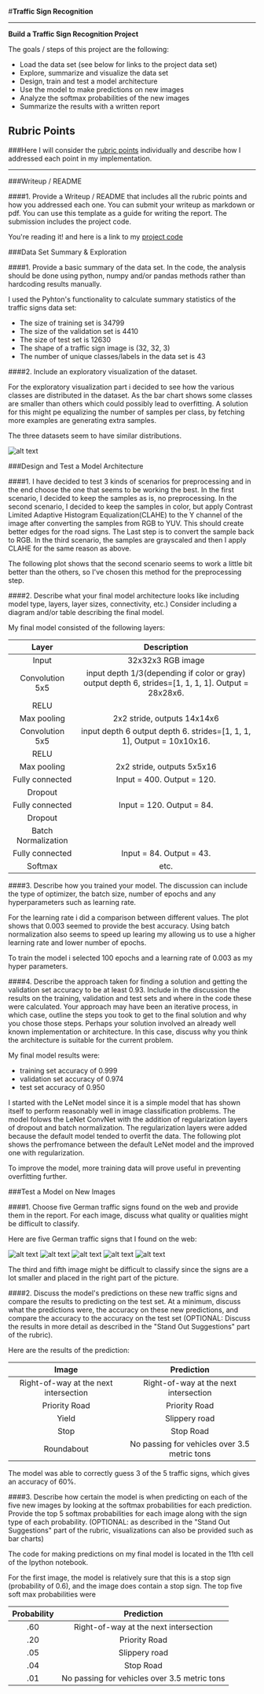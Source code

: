 #**Traffic Sign Recognition** 

---

**Build a Traffic Sign Recognition Project**

The goals / steps of this project are the following:
* Load the data set (see below for links to the project data set)
* Explore, summarize and visualize the data set
* Design, train and test a model architecture
* Use the model to make predictions on new images
* Analyze the softmax probabilities of the new images
* Summarize the results with a written report


[//]: # (Image References)

[image1]: ./examples/visualization.jpg "Visualization"
[image2]: ./examples/grayscale.jpg "Grayscaling"
[image3]: ./examples/random_noise.jpg "Random Noise"
[image4]: ./examples/placeholder.png "Traffic Sign 1"
[image5]: ./examples/placeholder.png "Traffic Sign 2"
[image6]: ./examples/placeholder.png "Traffic Sign 3"
[image7]: ./examples/placeholder.png "Traffic Sign 4"
[image8]: ./examples/placeholder.png "Traffic Sign 5"

## Rubric Points
###Here I will consider the [rubric points](https://review.udacity.com/#!/rubrics/481/view) individually and describe how I addressed each point in my implementation.  

---
###Writeup / README

####1. Provide a Writeup / README that includes all the rubric points and how you addressed each one. You can submit your writeup as markdown or pdf. You can use this template as a guide for writing the report. The submission includes the project code.

You're reading it! and here is a link to my [project code](https://github.com/AlexSchizoid/CarND-Traffic-Sign-Classifier-Project/blob/master/Traffic_Sign_Classifier.ipynb)

###Data Set Summary & Exploration

####1. Provide a basic summary of the data set. In the code, the analysis should be done using python, numpy and/or pandas methods rather than hardcoding results manually.

I used the Pyhton's functionality to calculate summary statistics of the traffic
signs data set:

* The size of training set is 34799
* The size of the validation set is 4410
* The size of test set is 12630
* The shape of a traffic sign image is (32, 32, 3)
* The number of unique classes/labels in the data set is 43

####2. Include an exploratory visualization of the dataset.

For the exploratory visualization part i decided to see how the various classes are distributed in the dataset. As the bar chart shows some classes are smaller than others which could possibly lead to overfitting. A solution for this might pe equalizing the number of samples per class, by fetching more examples are generating extra samples. 

The three datasets seem to have similar distributions.

![alt text][image1]

###Design and Test a Model Architecture

####1. I have decided to test 3 kinds of scenarios for preprocessing and in the end choose the one that seems to be working the best. 
In the first scenario, I decided to keep the samples as is, no preprocessing.
In the second scenario, I decided to keep the samples in color, but apply Contrast Limited Adaptive Histogram Equalization(CLAHE) to the Y channel of the image after converting the samples from RGB to YUV. This should create better edges for the road signs. The Last step is to convert the sample back to RGB.
In the third scenario,  the samples are grayscaled and then I apply CLAHE for the same reason as above.

The following plot shows that the second scenario seems to work a little bit better than the others, so I've chosen this method for the preprocessing step.

####2. Describe what your final model architecture looks like including model type, layers, layer sizes, connectivity, etc.) Consider including a diagram and/or table describing the final model.

My final model consisted of the following layers:

| Layer         		|     Description	        					| 
|:---------------------:|:---------------------------------------------:| 
| Input         		| 32x32x3 RGB image   							| 
| Convolution 5x5     	| input depth 1/3(depending if color or gray) output depth 6, strides=[1, 1, 1, 1]. Output = 28x28x6.
| RELU					|												|
| Max pooling	      	| 2x2 stride,  outputs 14x14x6 				|
| Convolution 5x5     	| input depth 6 output depth 6. strides=[1, 1, 1, 1], Output = 10x10x16.
| RELU					|												|
| Max pooling	      	| 2x2 stride,  outputs 5x5x16 				|
| Fully connected		| Input = 400. Output = 120.	|
| Dropout		| |
| Fully connected		| Input = 120. Output = 84.	|
| Dropout		| |
| Batch Normalization		| |
| Fully connected		| Input = 84. Output = 43.	|
| Softmax				| etc.        									|

 
 ####3. Describe how you trained your model. The discussion can include the type of optimizer, the batch size, number of epochs and any hyperparameters such as learning rate.
 
 For the learning rate i did a comparison between different values. The plot shows that 0.003 seemed to provide the best accuracy. Using batch normalization also seems to speed up learing my allowing us to use a higher learning rate and lower number of epochs.

To train the model i selected 100 epochs and a learning rate of 0.003 as my hyper parameters.
 
 
 ####4. Describe the approach taken for finding a solution and getting the validation set accuracy to be at least 0.93. Include in the discussion the results on the training, validation and test sets and where in the code these were calculated. Your approach may have been an iterative process, in which case, outline the steps you took to get to the final solution and why you chose those steps. Perhaps your solution involved an already well known implementation or architecture. In this case, discuss why you think the architecture is suitable for the current problem.

My final model results were:
* training set accuracy of 0.999
* validation set accuracy of 0.974  
* test set accuracy of 0.950

I started with the LeNet model since it is a simple model that has shown itself to perform reasonably well in image classification problems. The model folows the LeNet ConvNet with the addition of regularization layers of dropout and batch normalization. The regularization layers were added because the default model tended to overfit the data. The following plot shows the perfromance between the default LeNet model and the improved one with regularization. 

To improve the model, more training data will prove useful in preventing overfitting further. 

###Test a Model on New Images

####1. Choose five German traffic signs found on the web and provide them in the report. For each image, discuss what quality or qualities might be difficult to classify.

Here are five German traffic signs that I found on the web:

![alt text][image4] ![alt text][image5] ![alt text][image6] 
![alt text][image7] ![alt text][image8]

The third and fifth image might be difficult to classify since the signs are a lot smaller and placed in the right part of the picture. 

####2. Discuss the model's predictions on these new traffic signs and compare the results to predicting on the test set. At a minimum, discuss what the predictions were, the accuracy on these new predictions, and compare the accuracy to the accuracy on the test set (OPTIONAL: Discuss the results in more detail as described in the "Stand Out Suggestions" part of the rubric).

Here are the results of the prediction:

| Image			        |     Prediction	        					| 
|:---------------------:|:---------------------------------------------:| 
| Right-of-way at the next intersection| Right-of-way at the next intersection  									| 
| Priority Road 			| Priority Road 			|
| Yield					| Slippery road											|
| Stop      		| Stop Road					 				|
| Roundabout			| No passing for vehicles over 3.5 metric tons    							|


The model was able to correctly guess 3 of the 5 traffic signs, which gives an accuracy of 60%. 

####3. Describe how certain the model is when predicting on each of the five new images by looking at the softmax probabilities for each prediction. Provide the top 5 softmax probabilities for each image along with the sign type of each probability. (OPTIONAL: as described in the "Stand Out Suggestions" part of the rubric, visualizations can also be provided such as bar charts)

The code for making predictions on my final model is located in the 11th cell of the Ipython notebook.

For the first image, the model is relatively sure that this is a stop sign (probability of 0.6), and the image does contain a stop sign. The top five soft max probabilities were

| Probability         	|     Prediction	        					| 
|:---------------------:|:---------------------------------------------:| 
| .60         			| Right-of-way at the next intersection   									| 
| .20     				| Priority Road 										|
| .05					| Slippery road											|
| .04	      			| Stop Road						 				|
| .01				    | No passing for vehicles over 3.5 metric tons       							|

